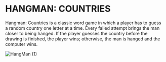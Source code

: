 # HANGMAN: COUNTRIES

Hangman: Countries is a classic word game in which a player has to guess a random country one letter at a time. Every failed attempt brings the man closer to being hanged. If the player guesses the country before the drawing is finished, the player wins; otherwise, the man is hanged and the computer wins.

![HangMan (1)](https://user-images.githubusercontent.com/117633129/206953150-e52bc2dd-ffff-43f0-a678-5f852879a909.png)
